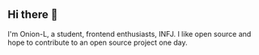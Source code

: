 ## Hi there 👋

I'm Onion-L, a student, frontend enthusiasts, INFJ. I like open source and hope to contribute to an open source project one day.

